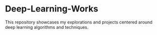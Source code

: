 # Deep-Learning-Works
This repository showcases my explorations and projects centered around deep learning algorithms and techniques.
